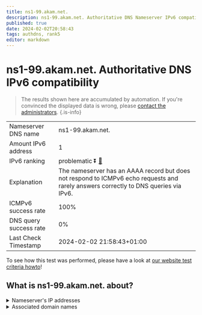 ```yaml
---
title: ns1-99.akam.net.
description: ns1-99.akam.net. Authoritative DNS Nameserver IPv6 compatibility
published: true
date: 2024-02-02T20:58:43
tags: authdns, rank5
editor: markdown
---
```


# ns1-99.akam.net. Authoritative DNS IPv6 compatibility

> The results shown here are accumulated by automation. If you're convinced the displayed data is wrong, please [contact the administrators](/howto/chat). 
{.is-info}




|   |   |
| - | - |
| Nameserver DNS name | ns1-99.akam.net.
| Amount IPv6 address | 1
| IPv6 ranking | problematic :arrow_double_down: [🔗](/howto/ranking) |
| Explanation | The nameserver has an AAAA record but does not respond to ICMPv6 echo requests and rarely answers correctly to DNS queries via IPv6. |
| ICMPv6 success rate | 100%|
| DNS query success rate | 0% |
| Last Check Timestamp | 2024-02-02 21:58:43+01:00 |

To see how this test was performed, please have a look at [our website test criteria howto](/howto/testcriteria/authdns)!


## What is ns1-99.akam.net. about?




<details>
<summary>Nameserver's IP addresses</summary>

2600:1401:2::63

</details>



<details>
<summary>Associated domain names</summary>

www.ibm.com

</details>
